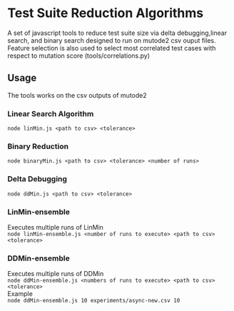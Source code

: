 # Test Suite Reduction Algorithms
A set of javascript tools to reduce test suite size via delta debugging,linear search, and binary search designed to run on mutode2 csv ouput files. Feature selection is also used to select most correlated test cases with respect to mutation score (tools/correlations.py)  
## Usage
The tools works on the csv outputs of mutode2  
### Linear Search Algorithm
`node linMin.js <path to csv> <tolerance>`

### Binary Reduction
`node binaryMin.js <path to csv> <tolerance> <number of runs>`  

### Delta Debugging
`node ddMin.js <path to csv> <tolerance>`

### LinMin-ensemble  
Executes multiple runs of LinMin  
`node linMin-ensemble.js <number of runs to execute> <path to csv> <tolerance>`  

### DDMin-ensemble  
Executes multiple runs of DDMin  
`node ddMin-ensemble.js <numbers of runs to execute> <path to csv> <tolerance>`  
Example   
`node ddMin-ensemble.js 10 experiments/async-new.csv 10`
